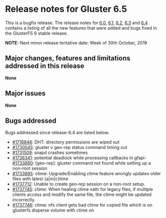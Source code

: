 # Release notes for Gluster 6.5

This is a bugfix release. The release notes for [6.0](6.0.md), [6.1](6.1.md),
[6.2](6.2.md), [6.3](6.3.md) and [6.4](6.4.md) contains a listing of all the new features that were added
and bugs fixed in the GlusterFS 6 stable release.

**NOTE:** Next minor release tentative date: Week of 30th October, 2019

## Major changes, features and limitations addressed in this release

**None**

## Major issues

**None**

## Bugs addressed

Bugs addressed since release-6.4 are listed below.

- [#1716848](https://bugzilla.redhat.com/1716848): DHT: directory permissions are wiped out
- [#1730545](https://bugzilla.redhat.com/1730545): gluster v geo-rep status command timing out
- [#1731509](https://bugzilla.redhat.com/1731509): snapd crashes sometimes
- [#1736341](https://bugzilla.redhat.com/1736341): potential deadlock while processing callbacks in gfapi- [#1733880](https://bugzilla.redhat.com/1733880): [geo-rep]: gluster command not found while setting up a non-root session
- [#1733885](https://bugzilla.redhat.com/1733885): ctime: Upgrade/Enabling ctime feature wrongly updates older files with latest {a|m|c}time
- [#1737712](https://bugzilla.redhat.com/1737712): Unable to create geo-rep session on a non-root setup.
- [#1737745](https://bugzilla.redhat.com/1737745): ctime: When healing ctime xattr for legacy files, if multiple clients access and modify the same file, the ctime might be updated incorrectly.
- [#1737746](https://bugzilla.redhat.com/1737746): ctime: nfs client gets bad ctime for copied file which is on glusterfs disperse volume with ctime on
